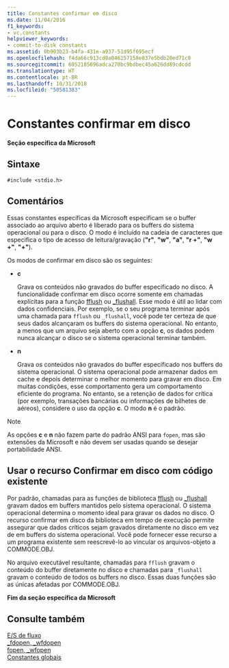 ```yaml
---
title: Constantes confirmar em disco
ms.date: 11/04/2016
f1_keywords:
- vc.constants
helpviewer_keywords:
- commit-to-disk constants
ms.assetid: 0b903b23-b4fa-431e-a937-51d95f695ecf
ms.openlocfilehash: f4da66c913cd8a046257158e837e5bdb20ed71c0
ms.sourcegitcommit: 6052185696adca270bc9bdbec45a626dd89cdcdd
ms.translationtype: HT
ms.contentlocale: pt-BR
ms.lasthandoff: 10/31/2018
ms.locfileid: "50581383"
---
```

# <a name="commit-to-disk-constants"></a>Constantes confirmar em disco

**Seção específica da Microsoft**

## <a name="syntax"></a>Sintaxe

```
#include <stdio.h>
```

## <a name="remarks"></a>Comentários

Essas constantes específicas da Microsoft especificam se o buffer associado ao arquivo aberto é liberado para os buffers do sistema operacional ou para o disco. O modo é incluído na cadeia de caracteres que especifica o tipo de acesso de leitura/gravação (**"r"**, **"w"**, **"a"**, **"r +"**, **"w +"**, **"+"**).

Os modos de confirmar em disco são os seguintes:

- **c**

   Grava os conteúdos não gravados do buffer especificado no disco. A funcionalidade confirmar em disco ocorre somente em chamadas explícitas para a função [fflush](../c-runtime-library/reference/fflush.md) ou [_flushall](../c-runtime-library/reference/flushall.md). Esse modo é útil ao lidar com dados confidenciais. Por exemplo, se o seu programa terminar após uma chamada para `fflush` ou `_flushall`, você pode ter certeza de que seus dados alcançaram os buffers do sistema operacional. No entanto, a menos que um arquivo seja aberto com a opção **c**, os dados podem nunca alcançar o disco se o sistema operacional terminar também.

- **n**

   Grava os conteúdos não gravados do buffer especificado nos buffers do sistema operacional. O sistema operacional pode armazenar dados em cache e depois determinar o melhor momento para gravar em disco. Em muitas condições, esse comportamento gera um comportamento eficiente do programa. No entanto, se a retenção de dados for crítica (por exemplo, transações bancárias ou informações de bilhetes de aéreos), considere o uso da opção **c**. O modo **n** é o padrão.

> [!NOTE]
> As opções **c** e **n** não fazem parte do padrão ANSI para `fopen`, mas são extensões da Microsoft e não devem ser usadas quando se desejar portabilidade ANSI.

## <a name="using-the-commit-to-disk-feature-with-existing-code"></a>Usar o recurso Confirmar em disco com código existente

Por padrão, chamadas para as funções de biblioteca [fflush](../c-runtime-library/reference/fflush.md) ou [_flushall](../c-runtime-library/reference/flushall.md) gravam dados em buffers mantidos pelo sistema operacional. O sistema operacional determina o momento ideal para gravar os dados no disco. O recurso confirmar em disco da biblioteca em tempo de execução permite assegurar que dados críticos sejam gravados diretamente no disco em vez de em buffers do sistema operacional. Você pode fornecer esse recurso a um programa existente sem reescrevê-lo ao vincular os arquivos-objeto a COMMODE.OBJ.

No arquivo executável resultante, chamadas para `fflush` gravam o conteúdo do buffer diretamente no disco e chamadas para `_flushall` gravam o conteúdo de todos os buffers no disco. Essas duas funções são as únicas afetadas por COMMODE.OBJ.

**Fim da seção específica da Microsoft**

## <a name="see-also"></a>Consulte também

[E/S de fluxo](../c-runtime-library/stream-i-o.md)<br/>
[_fdopen, _wfdopen](../c-runtime-library/reference/fdopen-wfdopen.md)<br/>
[fopen, _wfopen](../c-runtime-library/reference/fopen-wfopen.md)<br/>
[Constantes globais](../c-runtime-library/global-constants.md)
